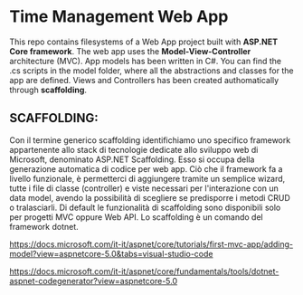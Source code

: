 # Time Management Web App

This repo contains filesystems of a Web App project built with **ASP.NET Core framework**.
The web app uses the **Model-View-Controller** architecture (MVC).
App models has been written in C#. You can find the .cs scripts in the model folder, where all the abstractions and classes for the app are defined.
Views and Controllers has been created authomatically through **scaffolding**.

## SCAFFOLDING:
Con il termine generico scaffolding identifichiamo uno specifico framework appartenente allo stack di tecnologie dedicate allo sviluppo web di Microsoft, denominato ASP.NET Scaffolding. Esso si occupa della generazione automatica di codice per web app. 
Ciò che il framework fa a livello funzionale, è permetterci di aggiungere tramite un semplice wizard, tutte i file di classe (controller) e viste necessari per l'interazione con un data model, avendo la possibilità di scegliere se predisporre i metodi CRUD o tralasciarli. 
Di default le funzionalità di scaffolding sono disponibili solo per progetti MVC oppure Web API.
Lo scaffolding è un comando del framework dotnet.

https://docs.microsoft.com/it-it/aspnet/core/tutorials/first-mvc-app/adding-model?view=aspnetcore-5.0&tabs=visual-studio-code

https://docs.microsoft.com/it-it/aspnet/core/fundamentals/tools/dotnet-aspnet-codegenerator?view=aspnetcore-5.0


